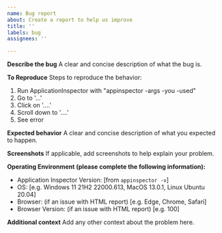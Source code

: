 ```yaml
---
name: Bug report
about: Create a report to help us improve
title: ''
labels: bug
assignees: ''

---
```


**Describe the bug**
A clear and concise description of what the bug is.

**To Reproduce**
Steps to reproduce the behavior:
1. Run ApplicationInspector with "appinspector -args -you -used"
2. Go to '...'
3. Click on '....'
4. Scroll down to '....'
5. See error

**Expected behavior**
A clear and concise description of what you expected to happen.

**Screenshots**
If applicable, add screenshots to help explain your problem.

**Operating Environment (please complete the following information):**
 - Application Inspector Version: [from `appinspector -v`]
 - OS: [e.g. Windows 11 21H2 22000.613, MacOS 13.0.1, Linux Ubuntu 20.04]
 - Browser: (if an issue with HTML report) [e.g. Edge, Chrome, Safari]
 - Browser Version: (if an issue with HTML report) [e.g. 100]

**Additional context**
Add any other context about the problem here.
